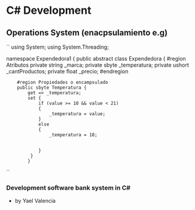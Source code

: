 # C# Development
## Operations System (enacpsulamiento e.g) 
``
using System;
using System.Threading;


namespace Expendedora1
{
    public abstract class Expendedora
    {
        #region Atributos
        private string _marca;
        private sbyte _temperatura;
        private ushort _cantProductos;
        private float _precio;
        #endregion

        #region Propiedades o encampsulado
        public sbyte Temperatura { 
            get => _temperatura; 
            set {
                if (value >= 10 && value < 21)
                {
                    _temperatura = value;
                }
                else 
                {
                    _temperatura = 18;
                
                
                }
             }
            }
``
### Development software bank system  in C#
- by Yael Valencia


